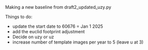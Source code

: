 Making a new baseline from draft2_updated_uzy.py

Things to do:

* update the start date to 60676 = Jan 1 2025
* add the euclid footprint adjustment
* Decide on uzy or uz
* increase number of template images per year to 5 (leave u at 3)

